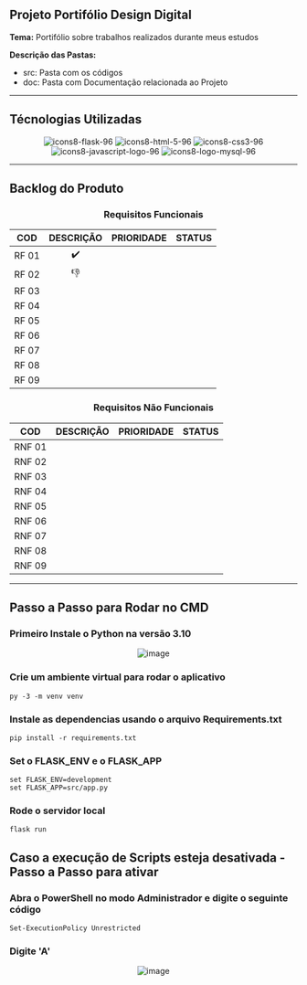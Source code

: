 
## Projeto Portifólio Design Digital
**Tema:** Portifólio sobre trabalhos realizados durante meus estudos

**Descrição das Pastas:**
* src: Pasta com os códigos
* doc: Pasta com Documentação relacionada ao Projeto


***
## Técnologias Utilizadas

<div align="center">
  

   ![icons8-flask-96](https://user-images.githubusercontent.com/79495727/160216619-4a76adbf-afbe-46ed-ac14-33512209cebf.png)
   ![icons8-html-5-96](https://user-images.githubusercontent.com/79495727/160216737-0dd4e3f6-3aff-4571-b5ec-b288c5eae0c9.png)
   ![icons8-css3-96](https://user-images.githubusercontent.com/79495727/160216946-0861b4e1-a715-4e3a-844d-2d8c9b1af8ad.png)
   ![icons8-javascript-logo-96](https://user-images.githubusercontent.com/79495727/160217125-227bc0fd-ac36-4284-97d2-4c9cdf6eccbd.png)
   ![icons8-logo-mysql-96](https://user-images.githubusercontent.com/79495727/160220199-c55137ac-6541-446e-8d6a-72598c0313d4.png)



  
</div>

***


## Backlog do Produto

<div align="center">
  
  ### Requisitos Funcionais
  
COD | DESCRIÇÃO | PRIORIDADE | STATUS |
:--:|:---------:|:----------:|:-----:|
RF 01 | ✔️ |
RF 02 | 👎 |
RF 03 | 
RF 04 | 
RF 05 | 
RF 06 | 
RF 07 | 
RF 08 | 
RF 09 | 
 
  
  
   ### Requisitos Não Funcionais
  
COD | DESCRIÇÃO | PRIORIDADE | STATUS |
:--:|:---------:|:----------:|:------:|
RNF 01 | 
RNF 02 | 
RNF 03 | 
RNF 04 | 
RNF 05 | 
RNF 06 |
RNF 07 | 
RNF 08 | 
RNF 09 | 

</div>

***


## Passo a Passo para Rodar no CMD
### Primeiro Instale o Python na versão 3.10
<div align="center">
  
  
  ![image](https://user-images.githubusercontent.com/79495727/160816267-c4fd85f1-b5df-4a2a-95ea-a9ad8a4689a9.png)
  
</div>

### Crie um ambiente virtual para rodar o aplicativo
~~~ 
py -3 -m venv venv
~~~
### Instale as dependencias usando o arquivo Requirements.txt
~~~
pip install -r requirements.txt
~~~
### Set o FLASK_ENV e o FLASK_APP
~~~
set FLASK_ENV=development
set FLASK_APP=src/app.py
~~~
### Rode o servidor local
~~~
flask run
~~~

## Caso a execução de Scripts esteja desativada - Passo a Passo para ativar

### Abra o PowerShell no modo Administrador e digite o seguinte código
~~~
Set-ExecutionPolicy Unrestricted
~~~
### Digite 'A'

<div align="center">

   ![image](https://user-images.githubusercontent.com/79495727/160821599-f4b87a00-5f66-408b-a201-de8bdea3c394.png)

 </div>
